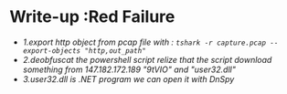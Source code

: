 # Write-up :Red Failure
* *1.export http object from pcap file with : `tshark -r capture.pcap --export-objects "http,out_path"`*
* *2.deobfuscat the powershell script relize that the script download something from 147.182.172.189 "9tVIO" and "user32.dll"*
* *3.user32.dll is .NET program we can open it with DnSpy*



